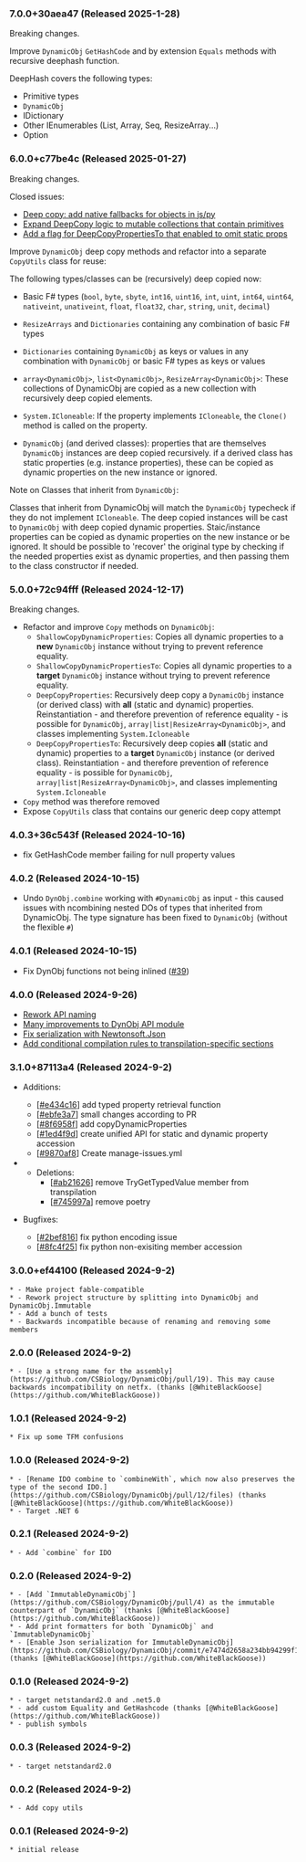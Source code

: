 ### 7.0.0+30aea47 (Released 2025-1-28)

Breaking changes.

Improve `DynamicObj` `GetHashCode` and by extension `Equals` methods with recursive deephash function.

DeepHash covers the following types:

- Primitive types
- `DynamicObj`
- IDictionary
- Other IEnumerables (List, Array, Seq, ResizeArray...)
- Option

### 6.0.0+c77be4c (Released 2025-01-27)

Breaking changes.

Closed issues:
- [Deep copy: add native fallbacks for objects in js/py](https://github.com/CSBiology/DynamicObj/issues/47)
- [Expand DeepCopy logic to mutable collections that contain primitives](https://github.com/CSBiology/DynamicObj/issues/45)
- [Add a flag for DeepCopyPropertiesTo that enabled to omit static props](https://github.com/CSBiology/DynamicObj/issues/44])

Improve `DynamicObj` deep copy methods and refactor into a separate `CopyUtils` class for reuse:

The following types/classes can be (recursively) deep copied now:

- Basic F# types (`bool`, `byte`, `sbyte`, `int16`, `uint16`, `int`, `uint`, `int64`, `uint64`, `nativeint`, `unativeint`, `float`, `float32`, `char`, `string`, `unit`, `decimal`)

- `ResizeArrays` and `Dictionaries` containing any combination of basic F# types

- `Dictionaries` containing `DynamicObj` as keys or values in any combination with `DynamicObj` or basic F# types as keys or values

- `array<DynamicObj>`, `list<DynamicObj>`, `ResizeArray<DynamicObj>`: These collections of DynamicObj are copied as a new collection with recursively deep copied elements.

- `System.ICloneable`: If the property implements `ICloneable`, the `Clone()` method is called on the property.

- `DynamicObj` (and derived classes): properties that are themselves `DynamicObj` instances are deep copied recursively.
  if a derived class has static properties (e.g. instance properties), these can be copied as dynamic properties on the new instance or ignored.

Note on Classes that inherit from `DynamicObj`:

Classes that inherit from DynamicObj will match the `DynamicObj` typecheck if they do not implement `ICloneable`.
The deep copied instances will be cast to `DynamicObj` with deep copied dynamic properties. Staic/instance properties can be copied as dynamic properties on the new instance or be ignored.
It should be possible to 'recover' the original type by checking if the needed properties exist as dynamic properties,
and then passing them to the class constructor if needed.


### 5.0.0+72c94fff (Released 2024-12-17)

Breaking changes.

- Refactor and improve `Copy` methods on `DynamicObj`:
  - `ShallowCopyDynamicProperties`: Copies all dynamic properties to a **new** `DynamicObj` instance without trying to prevent reference equality.
  - `ShallowCopyDynamicPropertiesTo`: Copies all dynamic properties to a **target** `DynamicObj` instance without trying to prevent reference equality.
  - `DeepCopyProperties`: Recursively deep copy a `DynamicObj` instance (or derived class) with **all** (static and dynamic) properties. Reinstantiation - and therefore prevention of reference equality - is possible for `DynamicObj`, `array|list|ResizeArray<DynamicObj>`, and classes implementing `System.Icloneable`
  - `DeepCopyPropertiesTo`: Recursively deep copies **all** (static and dynamic) properties to a **target** `DynamicObj` instance (or derived class). Reinstantiation - and therefore prevention of reference equality - is possible for `DynamicObj`, `array|list|ResizeArray<DynamicObj>`, and classes implementing `System.Icloneable`
- `Copy` method was therefore removed
- Expose `CopyUtils` class that contains our generic deep copy attempt

### 4.0.3+36c543f (Released 2024-10-16)
- fix GetHashCode member failing for null property values 

### 4.0.2 (Released 2024-10-15)

- Undo `DynObj.combine` working with `#DynamicObj` as input - this caused issues with ncombining nested DOs of types that inherited from DynamicObj. The type signature has been fixed to `DynamicObj` (without the flexible `#`)

### 4.0.1 (Released 2024-10-15)

- Fix DynObj functions not being inlined ([#39](https://github.com/CSBiology/DynamicObj/issues/39))

### 4.0.0 (Released 2024-9-26)

- [Rework API naming](https://github.com/CSBiology/DynamicObj/pull/36)
- [Many improvements to DynObj API module](https://github.com/CSBiology/DynamicObj/pull/32)
- [Fix serialization with Newtonsoft.Json](https://github.com/CSBiology/DynamicObj/pull/37)
- [Add conditional compilation rules to transpilation-specific sections](https://github.com/CSBiology/DynamicObj/pull/38)

### 3.1.0+87113a4 (Released 2024-9-2)
* Additions:
    * [[#e434c16](https://github.com/CSBiology/DynamicObj/commit/e434c162459b5c163bd387ef8b6aae4fbe6422cf)] add typed property retrieval function
    * [[#ebfe3a7](https://github.com/CSBiology/DynamicObj/commit/ebfe3a79919a3be02472cef0d87e781bc776ff7c)] small changes according to PR
    * [[#8f6958f](https://github.com/CSBiology/DynamicObj/commit/8f6958f859cebbbd695748ee32092ea20e69b325)] add copyDynamicProperties
    * [[#1ed4f9d](https://github.com/CSBiology/DynamicObj/commit/1ed4f9d84abc26918739eac59879e0f6d9ba27e9)] create unified API for static and dynamic property accession
    * [[#9870af8](https://github.com/CSBiology/DynamicObj/commit/9870af8e0f1f658c0d70321325efa83087d5c81e)] Create manage-issues.yml

* * Deletions:
    * [[#ab21626](https://github.com/CSBiology/DynamicObj/commit/ab2162606334cded61363e6b7006444d0525c5d4)] remove TryGetTypedValue member from transpilation
    * [[#745997a](https://github.com/CSBiology/DynamicObj/commit/745997a1d6239ae3a668bc3d61771dfd77899bc4)] remove poetry
* Bugfixes:
    * [[#2bef816](https://github.com/CSBiology/DynamicObj/commit/2bef816e62925dd8aad6aaae7351c99c06769574)] fix python encoding issue
    * [[#8fc4f25](https://github.com/CSBiology/DynamicObj/commit/8fc4f2552bd87f50a97c3c06b31ab3d14ebb687a)] fix python non-exisiting member accession

### 3.0.0+ef44100 (Released 2024-9-2)
    * - Make project fable-compatible
    * - Rework project structure by splitting into DynamicObj and DynamicObj.Immutable
    * - Add a bunch of tests
    * - Backwards incompatible because of renaming and removing some members

### 2.0.0 (Released 2024-9-2)
    * - [Use a strong name for the assembly](https://github.com/CSBiology/DynamicObj/pull/19). This may cause backwards incompatibility on netfx. (thanks [@WhiteBlackGoose](https://github.com/WhiteBlackGoose))

### 1.0.1 (Released 2024-9-2)
    * Fix up some TFM confusions

### 1.0.0 (Released 2024-9-2)
    * - [Rename IDO combine to `combineWith`, which now also preserves the type of the second IDO.](https://github.com/CSBiology/DynamicObj/pull/12/files) (thanks [@WhiteBlackGoose](https://github.com/WhiteBlackGoose))
    * - Target .NET 6

### 0.2.1 (Released 2024-9-2)
    * - Add `combine` for IDO

### 0.2.0 (Released 2024-9-2)
    * - [Add `ImmutableDynamicObj`](https://github.com/CSBiology/DynamicObj/pull/4) as the immutable counterpart of `DynamicObj` (thanks [@WhiteBlackGoose](https://github.com/WhiteBlackGoose))
    * - Add print formatters for both `DynamicObj` and `ImmutableDynamicObj`
    * - [Enable Json serialization for ImmutableDynamicObj](https://github.com/CSBiology/DynamicObj/commit/e7474d2658a234bb94299f12de30625e04f5f407) (thanks [@WhiteBlackGoose](https://github.com/WhiteBlackGoose))

### 0.1.0 (Released 2024-9-2)
    * - target netstandard2.0 and .net5.0
    * - add custom Equality and GetHashcode (thanks [@WhiteBlackGoose](https://github.com/WhiteBlackGoose))
    * - publish symbols

### 0.0.3 (Released 2024-9-2)
    * - target netstandard2.0

### 0.0.2 (Released 2024-9-2)
    * - Add copy utils

### 0.0.1 (Released 2024-9-2)
    * initial release

